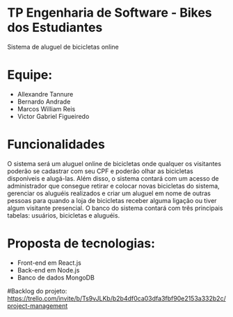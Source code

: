 # TP Engenharia de Software - Bikes dos Estudiantes
Sistema de aluguel de bicicletas online

# Equipe:
- Allexandre Tannure
- Bernardo Andrade
- Marcos William Reis
- Victor Gabriel Figueiredo

# Funcionalidades
O sistema será um aluguel online de bicicletas onde qualquer os visitantes poderão se cadastrar com seu CPF e poderão olhar as bicicletas disponíveis e alugá-las. Além disso, o sistema contará com um acesso de administrador que consegue retirar e colocar novas bicicletas do sistema, gerenciar os aluguéis realizados e criar um aluguel em nome de outras pessoas para quando a loja de bicicletas receber alguma ligação ou tiver algum visitante presencial. O banco do sistema contará com três principais tabelas: usuários, bicicletas e aluguéis.

# Proposta de tecnologias:
- Front-end em React.js
- Back-end em Node.js 
- Banco de dados MongoDB

#Backlog do projeto: https://trello.com/invite/b/Ts9vJLKb/b2b4df0ca03dfa3fbf90e2153a332b2c/project-management

